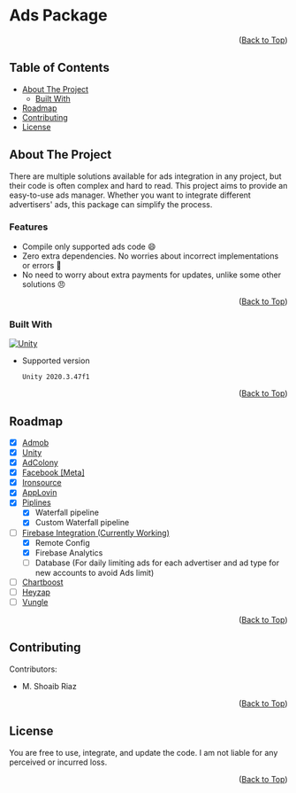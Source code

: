 # Ads Package

<p align="right">(<a href="#readme-top">Back to Top</a>)</p>

## Table of Contents
- [About The Project](#about-the-project)
  - [Built With](#built-with)
- [Roadmap](#roadmap)
- [Contributing](#contributing)
- [License](#license)

<a name="about-the-project"></a>
## About The Project

There are multiple solutions available for ads integration in any project, but their code is often complex and hard to read. This project aims to provide an easy-to-use ads manager. Whether you want to integrate different advertisers' ads, this package can simplify the process.

### Features
- Compile only supported ads code :smile:
- Zero extra dependencies. No worries about incorrect implementations or errors :knife:
- No need to worry about extra payments for updates, unlike some other solutions :angry:

<p align="right">(<a href="#readme-top">Back to Top</a>)</p>

### Built With
[![Unity][Unity.js]][Unity-url]

* Supported version
  ```
  Unity 2020.3.47f1
  ```

<p align="right">(<a href="#readme-top">Back to Top</a>)</p>

<a name="roadmap"></a>
## Roadmap

- [x] [Admob](#)
- [x] [Unity](#)
- [x] [AdColony](#)
- [x] [Facebook [Meta]](#)
- [x] [Ironsource](#)
- [X] [AppLovin](#)
- [x] [Piplines](#)
    - [x] Waterfall pipeline
    - [x] Custom Waterfall pipeline
- [ ] [Firebase Integration (Currently Working)](#)
    - [X] Remote Config
    - [X] Firebase Analytics 
    - [ ] Database (For daily limiting ads for each advertiser and ad type for new accounts to avoid Ads limit)
- [ ] [Chartboost](#)
- [ ] [Heyzap](#)
- [ ] [Vungle](#)

<p align="right">(<a href="#readme-top">Back to Top</a>)</p>

<a name="contributing"></a>
## Contributing

Contributors:
- M. Shoaib Riaz

<p align="right">(<a href="#readme-top">Back to Top</a>)</p>

<a name="license"></a>
## License

You are free to use, integrate, and update the code. I am not liable for any perceived or incurred loss.

<p align="right">(<a href="#readme-top">Back to Top</a>)</p>

[Unity.js]: https://cdn-icons-png.flaticon.com/128/5969/5969294.png
[Unity-url]: https://unity.com/

